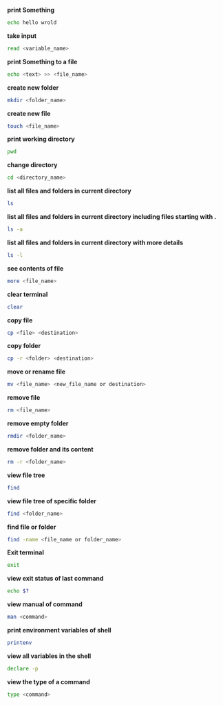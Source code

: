 **print Something**
```bash
echo hello wrold
```

**take input**
```bash
read <variable_name>
```

**print Something to a file**
```bash
echo <text> >> <file_name>
```

**create new folder**
```bash
mkdir <folder_name>
```

**create new file**
```bash
touch <file_name>
```

**print working directory**
```bash
pwd
```

**change directory**
```bash
cd <directory_name>
```

**list all files and folders in current directory**
```bash
ls
```

**list all files and folders in current directory including files starting with .**
```bash
ls -a
```

**list all files and folders in current directory with more details**
```bash
ls -l
```

**see contents of file**
```bash
more <file_name>
```

**clear terminal**
```bash
clear
```

**copy file**
```bash
cp <file> <destination>
```

**copy folder**
```bash
cp -r <folder> <destination>
```

**move or rename file**
```bash
mv <file_name> <new_file_name or destination>
```

**remove file**
```bash
rm <file_name> 
```

**remove empty folder**
```bash
rmdir <folder_name> 
```

**remove folder and its content**
```bash
rm -r <folder_name> 
```

**view file tree**
```bash
find 
```

**view file tree of specific folder**
```bash
find <folder_name>
```

**find file or folder**
```bash
find -name <file_name or folder_name>
```
**Exit terminal**
```bash
exit
```

**view exit status of last command**
```bash
echo $?
```

**view manual of command**
```bash
man <command>
```

**print environment variables of shell**
```bash
printenv
```

**view all variables in the shell**
```bash
declare -p
```

**view the type of a command**
```bash
type <command>
```